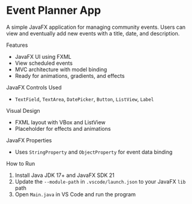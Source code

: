 # Event Planner App

A simple JavaFX application for managing community events. Users can view and eventually add new events with a title, date, and description.

 Features
- JavaFX UI using FXML
- View scheduled events
- MVC architecture with model binding
- Ready for animations, gradients, and effects

 JavaFX Controls Used
- `TextField`, `TextArea`, `DatePicker`, `Button`, `ListView`, `Label`

 Visual Design
- FXML layout with VBox and ListView
- Placeholder for effects and animations

 JavaFX Properties
- Uses `StringProperty` and `ObjectProperty` for event data binding

 How to Run
1. Install Java JDK 17+ and JavaFX SDK 21
2. Update the `--module-path` in `.vscode/launch.json` to your JavaFX `lib` path
3. Open `Main.java` in VS Code and run the program
